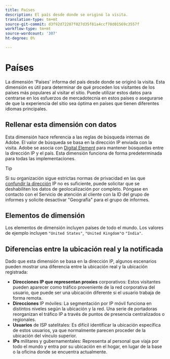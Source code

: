 ```yaml
---
title: Países
description: El país desde donde se originó la visita.
translation-type: tm+mt
source-git-commit: d3f92d72207f027d35f81a4ccf70d01569c3557f
workflow-type: tm+mt
source-wordcount: '307'
ht-degree: 0%

---
```



# Países

La dimensión &#39;Países&#39; informa del país desde donde se originó la visita. Esta dimensión es útil para determinar de qué proceden los visitantes de los países más populares al visitar el sitio. Puede utilizar estos datos para centrarse en los esfuerzos de mercadotecnia en estos países o asegurarse de que la experiencia del sitio sea óptima en países que tienen diferentes idiomas principales.

## Rellenar esta dimensión con datos

Esta dimensión hace referencia a las reglas de búsqueda internas de Adobe. El valor de búsqueda se basa en la dirección IP enviada con la visita. Adobe se asocia con [Digital Element](https://www.digitalelement.com/) para mantener búsquedas entre la dirección IP y el país. Esta dimensión funciona de forma predeterminada para todas las implementaciones.

>[!TIP]
>
>Si su organización sigue estrictas normas de privacidad en las que [confundir la dirección](/help/admin/admin/general-acct-settings-admin.md) IP no es suficiente, puede solicitar que se deshabiliten los datos de geolocalización por completo. Póngase en contacto con el Servicio de atención al cliente con la ID del grupo de informes y solicite desactivar &quot;Geografía&quot; para el grupo de informes.

## Elementos de dimensión

Los elementos de dimensión incluyen países de todo el mundo. Los valores de ejemplo incluyen `"United States"`, `"United Kingdom"`o `"India"`.

## Diferencias entre la ubicación real y la notificada

Dado que esta dimensión se basa en la dirección IP, algunos escenarios pueden mostrar una diferencia entre la ubicación real y la ubicación registrada:

* **Direcciones IP que representan proxies** corporativos: Estos visitantes pueden aparecer como tráfico proveniente de la red corporativa del usuario, que puede ser una ubicación diferente si el usuario trabaja de forma remota.
* **Direcciones** IP móviles: La segmentación por IP móvil funciona en distintos niveles según la ubicación y la red. Una serie de portadoras reorganizan el tráfico IP a través de puntos de presencia centralizados o regionales.
* **Usuarios** de ISP satelitales: Es difícil identificar la ubicación específica de estos usuarios, ya que normalmente parecen proceder de la ubicación del vínculo superior.
* **IPs** militares y gubernamentales: Representa al personal que viaja por todo el mundo y entra por su ubicación en el hogar, en lugar de la base o la oficina donde se encuentra actualmente.
